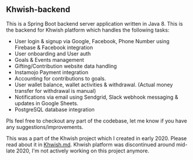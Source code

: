 ## Khwish-backend
This is a Spring Boot backend server application written in Java 8.
This is the backend for Khwish platform which handles the following tasks:
- User login & signup via Google, Facebook, Phone Number using Firebase & Facebook integration 
- User onboarding and User auth
- Goals & Events management
- Gifting/Contribution website data handling
- Instamojo Payment integration
- Accounting for contributions to goals.
- User wallet balance, wallet activities & withdrawal. (Actual money transfer for withdrawal is manual)
- Notifications via email using Sendgrid, Slack webhook messaging & updates in Google Sheets.
- PostgreSQL database integration

Pls feel free to checkout any part of the codebase, let me know if you have any suggestions/improvements.

This was a part of the Khwish project which I created in early 2020. Please read about it in [Khwish.md](https://gist.github.com/2sjha/b9012f396290bf3b8ebfc2b89fcd01c4). Khwish platform was discontinued around mid-late 2020, I'm not actively working on this project anymore.